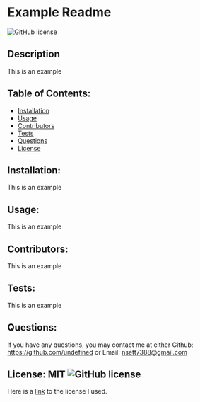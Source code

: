 # Example Readme 
  ![GitHub license](https://img.shields.io/github/license/Naereen/StrapDown.js.svg)

## Description
This is an example

## Table of Contents:
  * [Installation](#installation)
  * [Usage](#usage)
  * [Contributors](#contributors)
  * [Tests](#tests)
  * [Questions](#questions)
  * [License](#license)

  ## Installation:
  This is an example

  ## Usage:
  This is an example

  ## Contributors:
  This is an example

  ## Tests: 
  This is an example

  ## Questions:
  If you have any questions, you may contact me at either Github: https://github.com/undefined or Email: nsett7388@gmail.com

  ## License: MIT  ![GitHub license](https://img.shields.io/github/license/Naereen/StrapDown.js.svg)
  Here is a [link](https://choosealicense.com/licenses/mit/) to the license I used.
